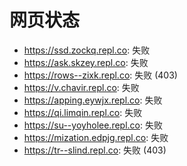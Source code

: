 # 网页状态
- https://ssd.zockq.repl.co: 失败
- https://ask.skzey.repl.co: 失败
- https://rows--zixk.repl.co: 失败 (403)
- https://v.chavir.repl.co: 失败
- https://apping.eywjx.repl.co: 失败
- https://qi.limqin.repl.co: 失败
- https://su--yoyholee.repl.co: 失败
- https://mization.edpjg.repl.co: 失败
- https://tr--slind.repl.co: 失败 (403)
